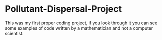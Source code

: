 # Pollutant-Dispersal-Project
This was my first proper coding project, if you look through it you can see some examples of code written by a mathematician and not a computer scientist. 
